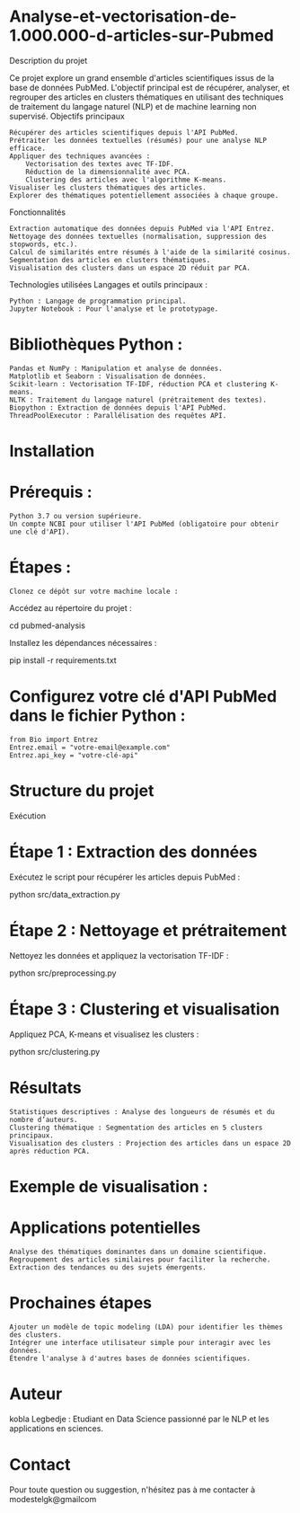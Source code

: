 # Analyse-et-vectorisation-de-1.000.000-d-articles-sur-Pubmed
Description du projet

Ce projet explore un grand ensemble d'articles scientifiques issus de la base de données PubMed. L'objectif principal est de récupérer, analyser, et regrouper des articles en clusters thématiques en utilisant des techniques de traitement du langage naturel (NLP) et de machine learning non supervisé.
Objectifs principaux

    Récupérer des articles scientifiques depuis l'API PubMed.
    Prétraiter les données textuelles (résumés) pour une analyse NLP efficace.
    Appliquer des techniques avancées :
        Vectorisation des textes avec TF-IDF.
        Réduction de la dimensionnalité avec PCA.
        Clustering des articles avec l'algorithme K-means.
    Visualiser les clusters thématiques des articles.
    Explorer des thématiques potentiellement associées à chaque groupe.

Fonctionnalités

    Extraction automatique des données depuis PubMed via l'API Entrez.
    Nettoyage des données textuelles (normalisation, suppression des stopwords, etc.).
    Calcul de similarités entre résumés à l'aide de la similarité cosinus.
    Segmentation des articles en clusters thématiques.
    Visualisation des clusters dans un espace 2D réduit par PCA.

Technologies utilisées
Langages et outils principaux :

    Python : Langage de programmation principal.
    Jupyter Notebook : Pour l'analyse et le prototypage.

# Bibliothèques Python :

    Pandas et NumPy : Manipulation et analyse de données.
    Matplotlib et Seaborn : Visualisation de données.
    Scikit-learn : Vectorisation TF-IDF, réduction PCA et clustering K-means.
    NLTK : Traitement du langage naturel (prétraitement des textes).
    Biopython : Extraction de données depuis l'API PubMed.
    ThreadPoolExecutor : Parallélisation des requêtes API.

# Installation
# Prérequis :

    Python 3.7 ou version supérieure.
    Un compte NCBI pour utiliser l'API PubMed (obligatoire pour obtenir une clé d'API).

# Étapes :

    Clonez ce dépôt sur votre machine locale :



Accédez au répertoire du projet :

cd pubmed-analysis

Installez les dépendances nécessaires :

pip install -r requirements.txt

# Configurez votre clé d'API PubMed dans le fichier Python :

    from Bio import Entrez
    Entrez.email = "votre-email@example.com"
    Entrez.api_key = "votre-clé-api"

# Structure du projet


Exécution
# Étape 1 : Extraction des données

Exécutez le script pour récupérer les articles depuis PubMed :

python src/data_extraction.py

# Étape 2 : Nettoyage et prétraitement

Nettoyez les données et appliquez la vectorisation TF-IDF :

python src/preprocessing.py

# Étape 3 : Clustering et visualisation

Appliquez PCA, K-means et visualisez les clusters :

python src/clustering.py

# Résultats

    Statistiques descriptives : Analyse des longueurs de résumés et du nombre d’auteurs.
    Clustering thématique : Segmentation des articles en 5 clusters principaux.
    Visualisation des clusters : Projection des articles dans un espace 2D après réduction PCA.

# Exemple de visualisation :

# Applications potentielles

    Analyse des thématiques dominantes dans un domaine scientifique.
    Regroupement des articles similaires pour faciliter la recherche.
    Extraction des tendances ou des sujets émergents.

# Prochaines étapes

    Ajouter un modèle de topic modeling (LDA) pour identifier les thèmes des clusters.
    Intégrer une interface utilisateur simple pour interagir avec les données.
    Étendre l'analyse à d'autres bases de données scientifiques.

# Auteur

  kobla Legbedje : Etudiant en Data Science passionné par le NLP et les applications en sciences.

# Contact

Pour toute question ou suggestion, n'hésitez pas à me contacter à modestelgk@gmailcom
